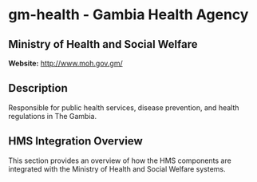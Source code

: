 # gm-health - Gambia Health Agency

## Ministry of Health and Social Welfare

**Website:** http://www.moh.gov.gm/

## Description

Responsible for public health services, disease prevention, and health regulations in The Gambia.

## HMS Integration Overview

This section provides an overview of how the HMS components are integrated with the Ministry of Health and Social Welfare systems.
